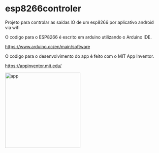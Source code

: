# esp8266controler
Projeto para controlar as saídas IO de um esp8266 por aplicativo android via wifi

O codigo para o ESP8266 é escrito em arduino utilizando o Arduino IDE.

https://www.arduino.cc/en/main/software

O codigo para o desenvolvimento do app é feito com o MIT App Inventor.

https://appinventor.mit.edu/

<img width="244" alt="app" src="https://user-images.githubusercontent.com/59963253/76728405-5e39df00-6735-11ea-8b2f-6deb92f9c7a9.PNG">
